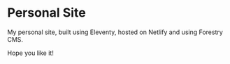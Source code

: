 # Personal Site

My personal site, built using Eleventy, hosted on Netlify and using Forestry CMS.

Hope you like it!
